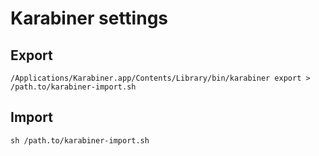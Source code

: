 # Karabiner settings

## Export 

```
/Applications/Karabiner.app/Contents/Library/bin/karabiner export > /path.to/karabiner-import.sh
```

## Import

```
sh /path.to/karabiner-import.sh
```
